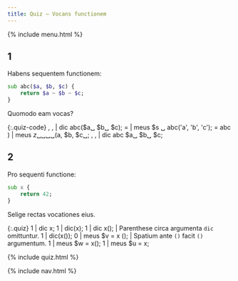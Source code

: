 ```yaml
---
title: Quiz — Vocans functionem
---
```


{% include menu.html %}

## 1

Habens sequentem functionem:

```raku
sub abc($a, $b, $c) {
    return $a ~ $b ~ $c;
}
```

Quomodo eam vocas?

{:.quiz-code}
, , | dic abc($a␣ $b␣ $c);
= | meus $s ␣ abc(&apos;a&apos;, &apos;b&apos;, &apos;c&apos;);
= abc ) | meus $z ␣ ␣␣␣($a, $b, $c␣;
, , | dic abc $a␣ $b␣ $c;

## 2

Pro sequenti functione:

```raku
sub x {
    return 42;
}
```

Selige rectas vocationes eius.

{:.quiz}
1 | dic x;
1 | dic(x);
1 | dic x(); | Parenthese circa argumenta `dic` omittuntur.
1 | dic(x());
0 | meus $v = x (); | Spatium ante `()` facit `()` argumentum.
1 | meus $w = x();
1 | meus $u = x;

{% include quiz.html %}

{% include nav.html %}